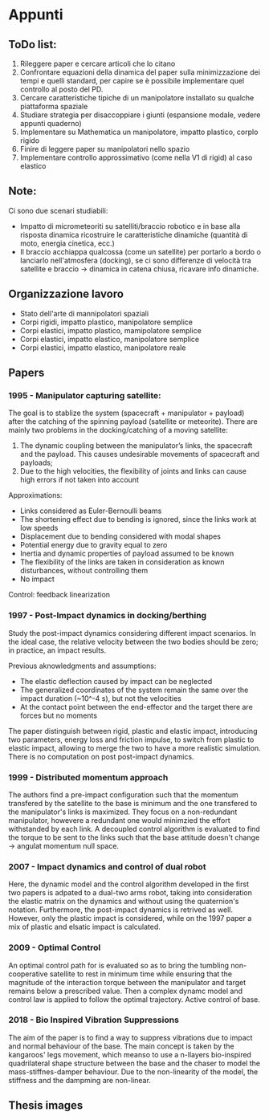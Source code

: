 # Appunti

## ToDo list:

1. Rileggere paper e cercare articoli che lo citano
2. Confrontare equazioni della dinamica del paper sulla minimizzazione dei tempi e quelli standard, per capire se è possibile implementare quel controllo al posto del PD.
3. Cercare caratteristiche tipiche di un manipolatore installato su qualche piattaforma spaziale
4. Studiare strategia per disaccoppiare i giunti (espansione modale, vedere appunti quaderno)
5. Implementare su Mathematica un manipolatore, impatto plastico, corplo rigido
6. Finire di leggere paper su manipolatori nello spazio
7. Implementare controllo approssimativo (come nella V1 di rigid) al caso elastico

## Note:

Ci sono due scenari studiabili:
- Impatto di micrometeoriti su satelliti/braccio robotico e in base alla risposta dinamica ricostruire le caratteristiche dinamiche (quantità di moto, energia cinetica, ecc.)
- Il braccio acchiappa qualcossa (come un satellite) per portarlo a bordo o lanciarlo nell'atmosfera (docking), se ci sono differenze di velocità tra satellite e braccio -> dinamica in catena chiusa, ricavare info dinamiche.

## Organizzazione lavoro

- Stato dell'arte di mannipolatori spaziali
- Corpi rigidi, impatto plastico, manipolatore semplice
- Corpi elastici, impatto plastico, mamipolatore semplice
- Corpi elastici, impatto elastico, manipolatore semplice
- Corpi elastici, impatto elastico, manipolatore reale

## Papers

### 1995 - Manipulator capturing satellite: 
The goal is to stablize the system (spacecraft + manipulator + payload) after the catching of the spinning payload (satellite or meteorite).
There are mainly two problems in the docking/catching of a moving satellite:
1. The dynamic coupling between the manipulator’s links, the spacecraft and the payload. This causes undesirable movements of spacecraft and payloads;
2. Due to the high velocities, the flexibility of joints and links can cause high errors if not taken into account

Approximations:
- Links considered as Euler-Bernoulli beams
- The shortening effect due to bending is ignored, since the links work at low speeds
- Displacement due to bending considered with modal shapes 
- Potential energy due to gravity equal to zero
- Inertia and dynamic properties of payload assumed to be known
- The flexibility of the links are taken in consideration as known disturbances, without controlling them
- No impact

Control: feedback linearization

### 1997 - Post-Impact dynamics in docking/berthing
Study the post-impact dynamics considering different impact scenarios. In the ideal case, the relative velocity between the two bodies should be zero; in practice, an impact results.

Previous aknowledgments and assumptions:
- The elastic deflection caused by impact can be neglected
- The generalized coordinates of the system remain the same over the impact duration (~10^-4 s), but not the velocities
- At the contact point between the end-effector and the target there are forces but no moments

The paper distinguish between rigid, plastic and elastic impact, introducing two parameters, energy loss and friction impulse, to switch from plastic to elastic impact, allowing to merge the two to have a more realistic simulation.
There is no computation on post post-impact dynamics.

### 1999 - Distributed momentum approach
The authors find a pre-impact configuration such that the momentum transfered by the satellite to the base is minimum and the one transfered to the manipulator's links is maximized.
They focus on a non-redundant manipulator, howevere a redundant one would minimzied the effort withstanded by each link.
A decoupled control algorithm is evaluated to find the torque to be sent to the links such that the base attitude doesn't change -> angulat momentum null space.

### 2007 - Impact dynamics and control of dual robot
Here, the dynamic model and the control algorithm developed in the first two papers is adpated to a dual-two arms robot, taking into consideration the elastic matrix on the dynamics and without using the quaternion's notation. Furthermore, the post-impact dynamics is retrived as well.
However, only the plastic impact is considered, while on the 1997 paper a mix of plastic and elsatic impact is calculated.

### 2009 - Optimal Control
An optimal control path for is evaluated so as to bring the tumbling non-cooperative satellite to rest in minimum time while ensuring that the magnitude of the interaction torque between the manipulator and target remains below a prescribed value.
Then a complex dynamc model and control law is applied to follow the optimal trajectory. Active control of base.

### 2018 - Bio Inspired Vibration Suppressions
The aim of the paper is to find a way to suppress vibrations due to impact and normal behaviour of the base.
The main concept is taken by the kangaroos' legs movement, which meanso to use a n-llayers bio-inspired quadrilateral shape structure between the base and the chaser to model the mass-stiffnes-damper behaviour.
Due to the non-linearity of the model, the stiffness and the dampming are non-linear.


## Thesis images
